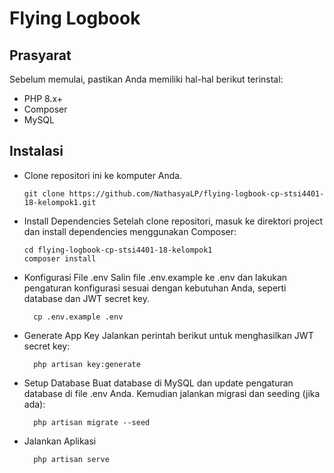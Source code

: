 # Flying Logbook
## Prasyarat
Sebelum memulai, pastikan Anda memiliki hal-hal berikut terinstal:
- PHP 8.x+
- Composer
- MySQL
## Instalasi
- Clone repositori ini ke komputer Anda.
    ```language
    git clone https://github.com/NathasyaLP/flying-logbook-cp-stsi4401-18-kelompok1.git
    ```
- Install Dependencies
  Setelah clone repositori, masuk ke direktori project dan install dependencies menggunakan Composer:
  ```language
  cd flying-logbook-cp-stsi4401-18-kelompok1
  composer install
  ```
- Konfigurasi File .env
  Salin file .env.example ke .env dan lakukan pengaturan konfigurasi sesuai dengan kebutuhan Anda, seperti database dan JWT secret key.
  ```language
    cp .env.example .env
    ```
- Generate App Key
  Jalankan perintah berikut untuk menghasilkan JWT secret key:
  ```language
    php artisan key:generate
    ```
- Setup Database
  Buat database di MySQL dan update pengaturan database di file .env Anda. Kemudian jalankan migrasi dan seeding (jika ada):
  ```language
    php artisan migrate --seed
  ```
- Jalankan Aplikasi
  ```language
    php artisan serve
  ```
